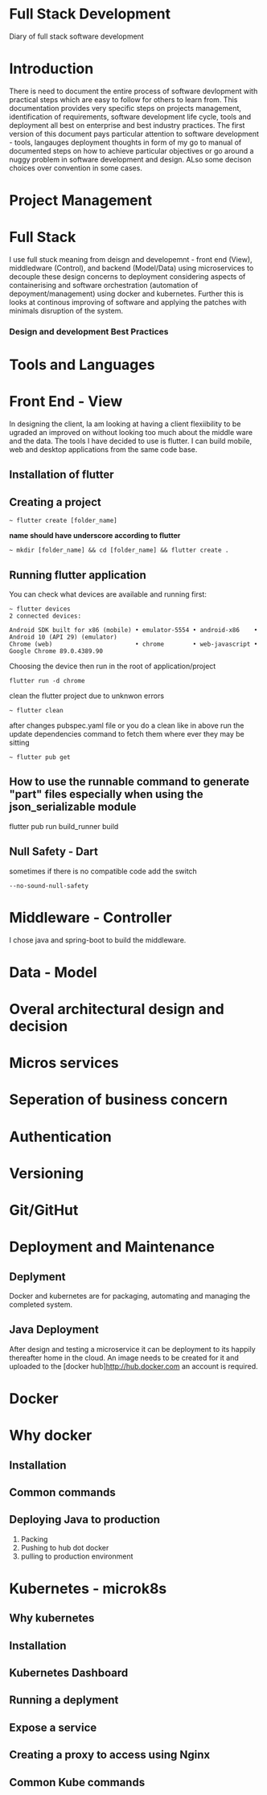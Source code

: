 # Full Stack Development
Diary of full stack software development

# Introduction
There is need to document the entire process of software devlopment with practical steps which are easy to follow for others to learn from. This documentation provides very specific steps on projects management, identification of requirements, software development life cycle, tools and deployment all best on enterprise and best industry practices. The first version of this document pays particular attention to software development - tools, langauges deployment thoughts in form of my go to manual of documented steps on how to achieve particular objectives or go around a nuggy problem in software development and design. ALso some decison choices over convention in some cases.

# Project Management

# Full Stack
I use full stuck meaning from deisgn and developemnt - front end (View), middledware (Control), and backend (Model/Data) using microservices to decouple these design concerns to deployment considering aspects of containerising and software orchestration (automation of depoyment/management) using docker and kubernetes. Further this is looks at continous improving of software and applying the patches with minimals disruption of the system.
### Design and development Best Practices

# Tools and Languages

# Front End - View

In designing the client, Ia am looking at having a client flexiibility to be ugraded an improved on without looking too much about the middle ware and the data. The tools I have decided to use is flutter. I can build mobile, web and desktop applications from the same code base.

## Installation of flutter

## Creating a project

```console
~ flutter create [folder_name]
```
**name should have underscore according to flutter**

```console
~ mkdir [folder_name] && cd [folder_name] && flutter create .
```
## Running flutter application
You can check what devices are available and running first:
```console
~ flutter devices
2 connected devices:

Android SDK built for x86 (mobile) • emulator-5554 • android-x86    • Android 10 (API 29) (emulator)
Chrome (web)                       • chrome        • web-javascript • Google Chrome 89.0.4389.90
```
Choosing the device then run in the root of application/project
```console
flutter run -d chrome
```
clean the flutter project due to unknwon errors 
```console
~ flutter clean
```
after changes pubspec.yaml file or you do a clean like in above run the update dependencies command to fetch them where ever they may be sitting
```console
~ flutter pub get
```
## How to use the runnable command to generate "part" files especially when using the json_serializable module
flutter pub run build_runner build
## Null Safety - Dart
sometimes if there is no compatible code add the switch
```console
--no-sound-null-safety
```
# Middleware - Controller
I chose java and spring-boot to build the middleware. 
# Data - Model

# Overal architectural design and decision

# Micros services

# Seperation of business concern

# Authentication

# Versioning

# Git/GitHut

# Deployment and Maintenance
## Deplyment
Docker and kubernetes are for packaging, automating and managing the completed system.
## Java Deployment
After design and testing a microservice it can be deployment to its happily thereafter home in the cloud. An image needs to be created for it and uploaded to the [docker hub]http://hub.docker.com an account is required.

# Docker
# Why docker
## Installation
## Common commands
## Deploying Java to production
1. Packing
2. Pushing to hub dot docker
3. pulling to production environment

# Kubernetes - microk8s
## Why kubernetes
## Installation
## Kubernetes Dashboard
## Running a deplyment
## Expose a service
## Creating a proxy to access using Nginx
## Common Kube commands


